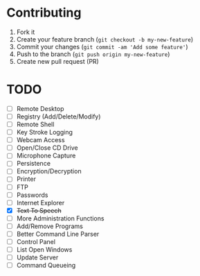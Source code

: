 # Contributing

1. Fork it
2. Create your feature branch (`git checkout -b my-new-feature`)
3. Commit your changes (`git commit -am 'Add some feature'`)
4. Push to the branch (`git push origin my-new-feature`)
5. Create new pull request (PR)

# TODO

- [ ] Remote Desktop
- [ ] Registry (Add/Delete/Modify)
- [ ] Remote Shell
- [ ] Key Stroke Logging
- [ ] Webcam Access
- [ ] Open/Close CD Drive
- [ ] Microphone Capture
- [ ] Persistence
- [ ] Encryption/Decryption
- [ ] Printer
- [ ] FTP
- [ ] Passwords
- [ ] Internet Explorer
- [x] ~~Text To Speech~~
- [ ] More Administration Functions
- [ ] Add/Remove Programs
- [ ] Better Command Line Parser
- [ ] Control Panel
- [ ] List Open Windows
- [ ] Update Server
- [ ] Command Queueing
